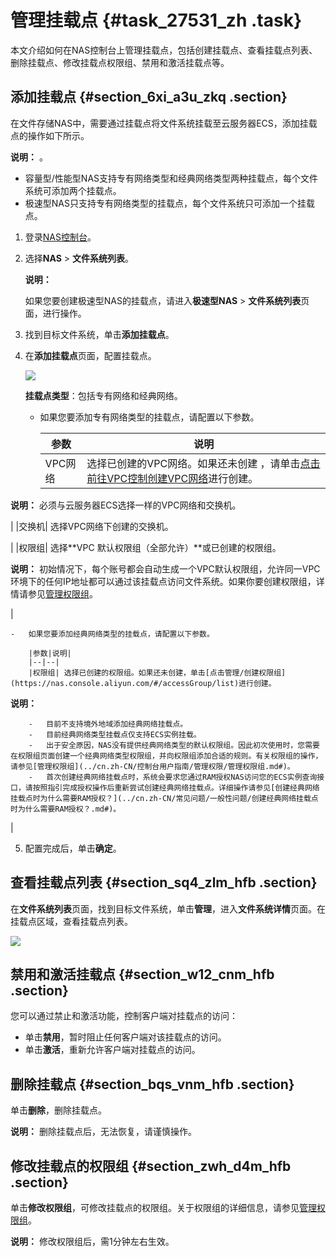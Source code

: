 # 管理挂载点 {#task_27531_zh .task}

本文介绍如何在NAS控制台上管理挂载点，包括创建挂载点、查看挂载点列表、删除挂载点、修改挂载点权限组、禁用和激活挂载点等。

## 添加挂载点 {#section_6xi_a3u_zkq .section}

在文件存储NAS中，需要通过挂载点将文件系统挂载至云服务器ECS，添加挂载点的操作如下所示。

**说明：** 。

-   容量型/性能型NAS支持专有网络类型和经典网络类型两种挂载点，每个文件系统可添加两个挂载点。
-   极速型NAS只支持专有网络类型的挂载点，每个文件系统只可添加一个挂载点。

1.  登录[NAS控制台](https://nas.console.aliyun.com/)。
2.  选择**NAS** \> **文件系统列表**。

    **说明：** 

    如果您要创建极速型NAS的挂载点，请进入**极速型NAS** \> **文件系统列表**页面，进行操作。

3.  找到目标文件系统，单击**添加挂载点**。
4.  在**添加挂载点**页面，配置挂载点。

    ![](http://static-aliyun-doc.oss-cn-hangzhou.aliyuncs.com/assets/img/18694/156272288150629_zh-CN.png)

    **挂载点类型**：包括专有网络和经典网络。

    -   如果您要添加专有网络类型的挂载点，请配置以下参数。

        |参数|说明|
        |--|--|
        |VPC网络| 选择已创建的VPC网络。如果还未创建 ，请单击[点击前往VPC控制创建VPC网络](https://vpc.console.aliyun.com/)进行创建。

**说明：** 必须与云服务器ECS选择一样的VPC网络和交换机。

 |
        |交换机| 选择VPC网络下创建的交换机。

 |
        |权限组| 选择**VPC 默认权限组（全部允许）**或已创建的权限组。

**说明：** 初始情况下，每个账号都会自动生成一个VPC默认权限组，允许同一VPC环境下的任何IP地址都可以通过该挂载点访问文件系统。如果你要创建权限组，详情请参见[管理权限组](../cn.zh-CN/控制台用户指南/管理权限/管理权限组.md#)。

 |

    -   如果您要添加经典网络类型的挂载点，请配置以下参数。

        |参数|说明|
        |--|--|
        |权限组| 选择已创建的权限组。如果还未创建，单击[点击管理/创建权限组](https://nas.console.aliyun.com/#/accessGroup/list)进行创建。

**说明：** 

        -   目前不支持境外地域添加经典网络挂载点。
        -   目前经典网络类型挂载点仅支持ECS实例挂载。
        -   出于安全原因，NAS没有提供经典网络类型的默认权限组。因此初次使用时，您需要在权限组页面创建一个经典网络类型权限组，并向权限组添加合适的规则。有关权限组的操作，请参见[管理权限组](../cn.zh-CN/控制台用户指南/管理权限/管理权限组.md#)。
        -   首次创建经典网络挂载点时，系统会要求您通过RAM授权NAS访问您的ECS实例查询接口，请按照指引完成授权操作后重新尝试创建经典网络挂载点。详细操作请参见[创建经典网络挂载点时为什么需要RAM授权？](../cn.zh-CN/常见问题/一般性问题/创建经典网络挂载点时为什么需要RAM授权？.md#)。
 |

5.  配置完成后，单击**确定**。

## 查看挂载点列表 {#section_sq4_zlm_hfb .section}

在**文件系统列表**页面，找到目标文件系统，单击**管理**，进入**文件系统详情**页面。在挂载点区域，查看挂载点列表。

![](http://static-aliyun-doc.oss-cn-hangzhou.aliyuncs.com/assets/img/18694/156272288132271_zh-CN.png)

## 禁用和激活挂载点 {#section_w12_cnm_hfb .section}

您可以通过禁止和激活功能，控制客户端对挂载点的访问：

-   单击**禁用**，暂时阻止任何客户端对该挂载点的访问。
-   单击**激活**，重新允许客户端对挂载点的访问。

## 删除挂载点 {#section_bqs_vnm_hfb .section}

单击**删除**，删除挂载点。

**说明：** 删除挂载点后，无法恢复，请谨慎操作。

## 修改挂载点的权限组 {#section_zwh_d4m_hfb .section}

单击**修改权限组**，可修改挂载点的权限组。关于权限组的详细信息，请参见[管理权限组](cn.zh-CN/控制台用户指南/管理权限/管理权限组.md#)。

**说明：** 修改权限组后，需1分钟左右生效。


